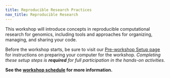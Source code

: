 ```yaml
---
title: Reproducible Research Practices
nav_title: Reproducible Research
---
```



This workshop will introduce concepts in reproducible computational research for genomics, including tools and approaches for organizing, managing, and sharing your code.

Before the workshop starts, be sure to visit our [Pre-workshop Setup page](setup.md) for instructions on preparing your computer for the workshop.
_Completing these setup steps is **required** for full participation in the hands-on activities._

**See the [workshop schedule](schedule.md) for more information.**